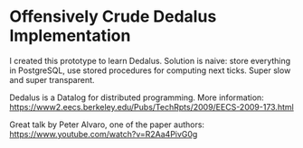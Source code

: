 # Offensively Crude Dedalus Implementation

I created this prototype to learn Dedalus. Solution is naive: store everything in PostgreSQL, use stored procedures for computing next ticks. Super slow and super transparent.

Dedalus is a Datalog for distributed programming. More information: https://www2.eecs.berkeley.edu/Pubs/TechRpts/2009/EECS-2009-173.html

Great talk by Peter Alvaro, one of the paper authors: https://www.youtube.com/watch?v=R2Aa4PivG0g


